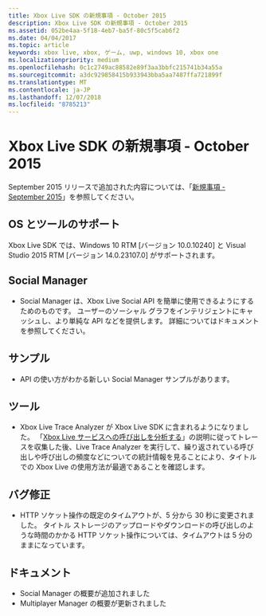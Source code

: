 ```yaml
---
title: Xbox Live SDK の新規事項 - October 2015
description: Xbox Live SDK の新規事項 - October 2015
ms.assetid: 052be4aa-5f18-4eb7-ba5f-80c5f5cab6f2
ms.date: 04/04/2017
ms.topic: article
keywords: xbox live, xbox, ゲーム, uwp, windows 10, xbox one
ms.localizationpriority: medium
ms.openlocfilehash: 0c1c2749ac88582e89f3aa3bbfc215741b34a55a
ms.sourcegitcommit: a3dc929858415b933943bba5aa7487ffa721899f
ms.translationtype: MT
ms.contentlocale: ja-JP
ms.lasthandoff: 12/07/2018
ms.locfileid: "8785213"
---
```

# <a name="whats-new-for-the-xbox-live-sdk---october-2015"></a>Xbox Live SDK の新規事項 - October 2015

September 2015 リリースで追加された内容については、「[新規事項 - September 2015](1509-whats-new.md)」を参照してください。


## <a name="os-and-tool-support"></a>OS とツールのサポート
Xbox Live SDK では、Windows 10 RTM [バージョン 10.0.10240] と Visual Studio 2015 RTM [バージョン 14.0.23107.0] がサポートされます。

## <a name="social-manager"></a>Social Manager
* Social Manager は、Xbox Live Social API を簡単に使用できるようにするためのものです。  ユーザーのソーシャル グラフをインテリジェントにキャッシュし、より単純な API などを提供します。  詳細についてはドキュメントを参照してください。

## <a name="samples"></a>サンプル
* API の使い方がわかる新しい Social Manager サンプルがあります。

## <a name="tools"></a>ツール
* Xbox Live Trace Analyzer が Xbox Live SDK に含まれるようになりました。  「[Xbox Live サービスへの呼び出しを分析する](../tools/analyze-service-calls.md)」の説明に従ってトレースを収集した後、Live Trace Analyzer を実行して、繰り返されている呼び出しや呼び出しの頻度などについての統計情報を見ることにより、タイトルでの Xbox Live の使用方法が最適であることを確認します。

## <a name="bug-fixes"></a>バグ修正
* HTTP ソケット操作の既定のタイムアウトが、5 分から 30 秒に変更されました。  タイトル ストレージのアップロードやダウンロードの呼び出しのような時間のかかる HTTP ソケット操作については、タイムアウトは 5 分のままになっています。

## <a name="documentation"></a>ドキュメント
* Social Manager の概要が追加されました
* Multiplayer Manager の概要が更新されました
